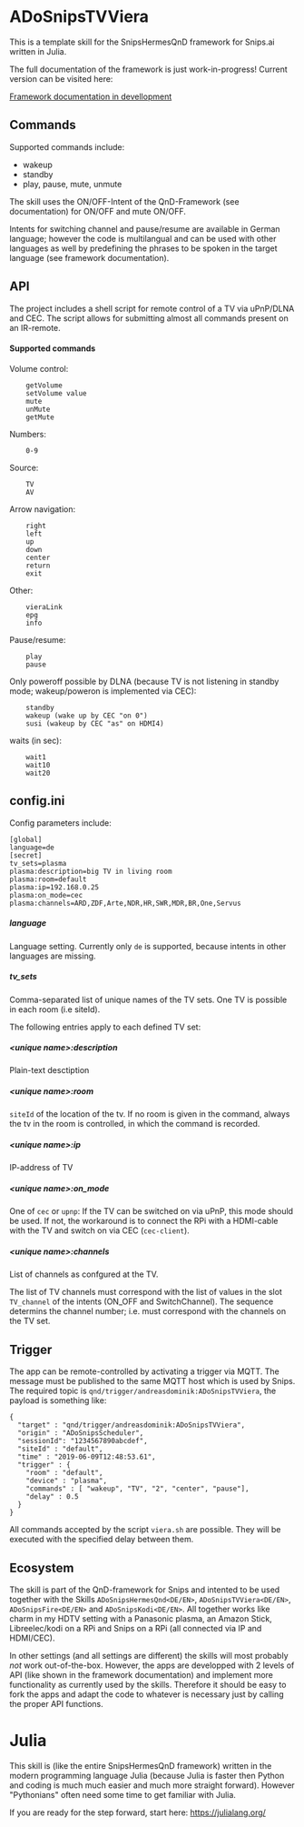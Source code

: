 # ADoSnipsTVViera

This is a template skill for the SnipsHermesQnD framework for Snips.ai
written in Julia.

 The full documentation of the framework is just work-in-progress!
 Current version can be visited here:

 [Framework documentation in devellopment](https://andreasdominik.github.io/ADoSnipsQnD/dev)


## Commands

Supported commands include:

* wakeup
* standby
* play, pause, mute, unmute


The skill uses the ON/OFF-Intent of the QnD-Framework (see documentation) for ON/OFF
and mute ON/OFF.

Intents for switching channel and pause/resume are available in German language;
however the code is multilangual and can  be used with other languages as well by
predefining the phrases to be spoken in the target language (see
framework documentation).

## API

The project includes a shell script for remote control of a TV via
uPnP/DLNA and CEC.
The script allows for submitting almost all commands present on an
IR-remote.

#### Supported commands
Volume control:
```
    getVolume
    setVolume value
    mute
    unMute
    getMute
```
  Numbers:
```
    0-9
```
  Source:
```
    TV
    AV
```
  Arrow navigation:
```
    right
    left
    up
    down
    center
    return
    exit
```
  Other:
```
    vieraLink
    epg
    info
```
  Pause/resume:
```
    play
    pause
```
  Only poweroff possible by DLNA (because TV is not listening in standby mode;
  wakeup/poweron is implemented via CEC):
```
    standby
    wakeup (wake up by CEC "on 0")
    susi (wakeup by CEC "as" on HDMI4)
```
  waits (in sec):
```
    wait1
    wait10
    wait20
```
## config.ini

Config parameters include:

```
[global]
language=de
[secret]
tv_sets=plasma
plasma:description=big TV in living room
plasma:room=default
plasma:ip=192.168.0.25
plasma:on_mode=cec
plasma:channels=ARD,ZDF,Arte,NDR,HR,SWR,MDR,BR,One,Servus
```

##### language
Language setting. Currently only `de` is supported, because intents in
other languages are missing.

##### tv_sets
Comma-separated list of unique names of the TV sets. One TV is possible in
each room (i.e siteId).

The following entries apply to each defined TV set:

##### &lt;unique name&gt;:description
Plain-text desctiption

##### &lt;unique name&gt;:room
`siteId` of the location of the tv. If no room is given in the command,
always the tv in the room is controlled, in which the command is
recorded.

##### &lt;unique name&gt;:ip
IP-address of TV

##### &lt;unique name&gt;:on_mode
One of `cec` or `upnp`: If the TV can be switched on via uPnP, this mode
should be used. If not, the workaround is to connect the RPi with
a HDMI-cable with the TV and switch on via CEC (`cec-client`).

##### &lt;unique name&gt;:channels
List of channels as confgured at the TV.


The list of TV channels must correspond with the list of values in the
slot `TV_channel` of the intents (ON_OFF and SwitchChannel). The sequence
determins the channel number; i.e. must correspond with the channels on
the TV set.

## Trigger

The app can be remote-controlled by activating a trigger via
MQTT.
The message must be published to the same MQTT host which is used
by Snips.
The required topic is `qnd/trigger/andreasdominik:ADoSnipsTVViera`,
the payload is something like:

```
{
  "target" : "qnd/trigger/andreasdominik:ADoSnipsTVViera",
  "origin" : "ADoSnipsScheduler",
  "sessionId": "1234567890abcdef",
  "siteId" : "default",
  "time" : "2019-06-09T12:48:53.61",
  "trigger" : {
    "room" : "default",
    "device" : "plasma",
    "commands" : [ "wakeup", "TV", "2", "center", "pause"],
    "delay" : 0.5
  }
}
```
All commands accepted by the script `viera.sh` are possible. They will be
executed with the specified delay between them.


## Ecosystem

The skill is part of the QnD-framework for Snips and intented to be used together
with the Skills `ADoSnipsHermesQnd<DE/EN>`, `ADoSnipsTVViera<DE/EN>`, `ADoSnipsFire<DE/EN>` and `ADoSnipsKodi<DE/EN>`. All together
works like charm in my HDTV setting with a Panasonic plasma, an Amazon Stick,
Libreelec/kodi on a RPi and Snips on a RPi (all connected via IP and HDMI/CEC).

In other settings (and all settings are different) the skills will
most probably *not* work out-of-the-box. However, the apps are developped
with 2 levels of API (like shown in the framework documentation) and implement
more functionality as currently used by the skills. Therefore it should be easy
to fork the apps and adapt the code to whatever is necessary just by calling the
proper API functions.

# Julia

This skill is (like the entire SnipsHermesQnD framework) written in the
modern programming language Julia (because Julia is faster
then Python and coding is much much easier and much more straight forward).
However "Pythonians" often need some time to get familiar with Julia.

If you are ready for the step forward, start here: https://julialang.org/
